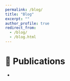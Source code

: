 ```yaml
---
permalink: /blog/
title: "Blog"
excerpt: ""
author_profile: true
redirect_from: 
  - /blog/
  - /blog.html
---
```


<span class='anchor' id='publications'></span>

# 📝 Publications 
-

